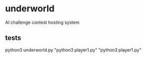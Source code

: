 underworld
==========

AI challenge contest hosting system



tests
-----
python3 underworld.py "python3 player1.py" "python3 player1.py"
